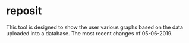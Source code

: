 # reposit
This tool is designed to show the user various graphs based on the data uploaded into a database. The most recent changes of 05-06-2019.
